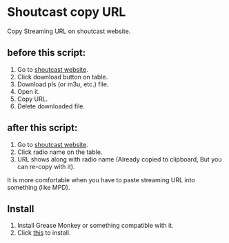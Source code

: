 # Shoutcast copy URL

Copy Streaming URL on shoutcast website.


## before this script:

1. Go to [shoutcast website][shoutcast].
2. Click download button on table.
3. Download pls (or m3u, etc.) file.
4. Open it.
5. Copy URL.
6. Delete downloaded file.

## after this script:

1. Go to [shoutcast website][shoutcast].
2. Click radio name on the table.
3. URL shows along with radio name (Already copied to clipboard, But you can re-copy with it).

It is more comfortable when you have to paste streaming URL into something (like MPD).


Install
-------

1. Install Grease Monkey or something compatible with it.
2. Click [this][userscript] to install.

[shoutcast]: http://www.shoutcast.com/
[userscript]: https://github.com/kjwon15/shoutcast-userscript/raw/master/shoutcast.user.js
